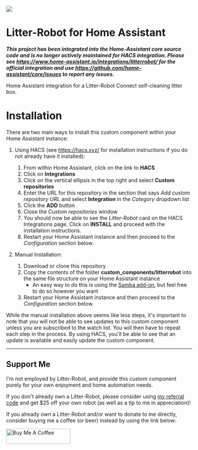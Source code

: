![](https://brands.home-assistant.io/_/litterrobot/icon.png)

# Litter-Robot for Home Assistant

**_This project has been integrated into the Home-Assistant core source code and is no longer actively maintained for HACS integration. Please see https://www.home-assistant.io/integrations/litterrobot/ for the official integration and use https://github.com/home-assistant/core/issues to report any issues._**

Home Assistant integration for a Litter-Robot Connect self-cleaning litter box.

# Installation

There are two main ways to install this custom component within your Home Assistant instance:

1. Using HACS (see https://hacs.xyz/ for installation instructions if you do not already have it installed):

   1. From within Home Assistant, click on the link to **HACS**
   2. Click on **Integrations**
   3. Click on the vertical ellipsis in the top right and select **Custom repositories**
   4. Enter the URL for this repository in the section that says _Add custom repository URL_ and select **Integration** in the _Category_ dropdown list
   5. Click the **ADD** button
   6. Close the _Custom repositories_ window
   7. You should now be able to see the _Litter-Robot_ card on the HACS Integrations page. Click on **INSTALL** and proceed with the installation instructions.
   8. Restart your Home Assistant instance and then proceed to the _Configuration_ section below.

2. Manual Installation:
   1. Download or clone this repository
   2. Copy the contents of the folder **custom_components/litterrobot** into the same file structure on your Home Assistant instance
      - An easy way to do this is using the [Samba add-on](https://www.home-assistant.io/getting-started/configuration/#editing-configuration-via-sambawindows-networking), but feel free to do so however you want
   3. Restart your Home Assistant instance and then proceed to the _Configuration_ section below.

While the manual installation above seems like less steps, it's important to note that you will not be able to see updates to this custom component unless you are subscribed to the watch list. You will then have to repeat each step in the process. By using HACS, you'll be able to see that an update is available and easily update the custom component.

---

## Support Me

I'm not employed by Litter-Robot, and provide this custom component purely for your own enjoyment and home automation needs.

If you don't already own a Litter-Robot, please consider using [my referral code](https://www.pntrs.com/t/SENKTkpLSk1DSEtJTklPQ0hKS05HTQ) and get $25 off your own robot (as well as a tip to me in appreciation)!

If you already own a Litter-Robot and/or want to donate to me directly, consider buying me a coffee (or beer) instead by using the link below:

<a href="https://www.buymeacoffee.com/natekspencer" target="_blank"><img src="https://cdn.buymeacoffee.com/buttons/default-blue.png" alt="Buy Me A Coffee" height="41" width="174"></a>
